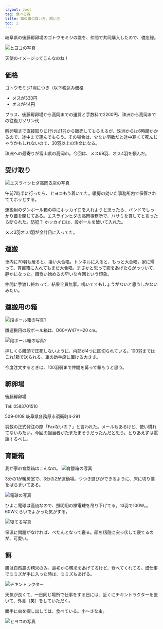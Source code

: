 ```yaml
---
layout: post
tag: 食べる森
title: 鶏の雛の買い方、飼い方
toc: 1
---
```


岐阜県の後藤孵卵場のゴトウモミジの雛を、仲間で共同購入したので、備忘録。

![ヒヨコの写真](https://kobapan.com/p/_data/i/galleries/edible-forest-garden/IMG_3127-sm.JPG)

天使のイメージってこんなのね！

## 価格
ゴトウモミジ1羽につき（以下税込み価格

- メスが330円
- オスが44円

プラス、後藤孵卵場から高岡までの運賃と手数料で2200円、珠洲から高岡までの往復ガソリン代

孵卵場まで直接取りに行けば1羽から販売してもらえるが、珠洲からは6時間かかるので、途中まで運んでもらう。その場合は、少ない羽数だと途中寒くて死んじゃうかもしれないので、30羽以上の注文になる。

珠洲への最寄りが富山県の高岡市。今回は、メス69羽、オス4羽を頼んだ。

## 受け取り

![エスラインヒダ高岡支店の写真](https://kobapan.com/p/_data/i/galleries/edible-forest-garden/esline-sm.jpg)

午前7時半に行ったら、ヒヨコもう着いてた。暖房の効いた事務所内で保管されててホッとする。

運搬用のダンボール箱の中にホッカイロを入れようと思ったら、バンドでしっかり蓋を閉じてある。エスラインヒダの高岡事務所で、ハサミを貸してと言ったら断られた。防犯？ ホッカイロは、段ボールを破いて入れた。

メス3羽オス1羽が余計目に入ってた。


## 運搬

車内に70羽も居ると、凄い大合唱。トンネルに入ると、もっと大合唱。家に帰って、育雛箱に入れてもまだ大合唱。まさかと思って餌をあげたらがっついて、静かになった。餌食い始めるの早いな今回という印象。

仲間に手渡し終わって、結果全員無事。鳴いててもしょうがないと思うしかないみたい。


## 運搬用の箱

![段ボール箱の写真1](https://kobapan.com/p/_data/i/galleries/edible-forest-garden/IMG_20200404_093136-sm.jpg)

雛運搬用の段ボール箱は、D60×W47×H20 cm。

![段ボール箱の写真2](https://kobapan.com/p/_data/i/galleries/edible-forest-garden/IMG_20200404_093220-sm.jpg)

押しくら饅頭で圧死しないように、内部が4つに区切られている。100羽まではこれ1箱で送られる。車の助手席に置ける大きさ。

今度注文するときは、100羽弱まで仲間を募って頼もうと思う。

## 孵卵場

後藤孵卵場

Tel: 0583701510

509-0108 岐阜県各務原市須衛町4-291

羽数の正式発注の際「Faxないの？」と言われた。メールもあるけど、使い慣れてないみたい。今回の担当者がたまたまそうだったんだと思う。とりあえずは電話するべし。

## 育雛箱

我が家の育雛箱はこんなの。
![育雛箱の写真](https://kobapan.com/p/_data/i/galleries/edible-forest-garden/IMG_20200404_074449_1-sm.jpg)

3分の1が暖房室で、3分の2が運動場。つつき遊びができるように、床に切り藁をばらまいてある。

![電球の写真](https://kobapan.com/p/_data/i/galleries/edible-forest-garden/IMG_3128-sm.JPG)

ひよこ電球は高価なので、照明用の裸電球を吊り下げてる。13羽で100W。。60Wくらいでよかった気がする。

![寝てる写真](https://kobapan.com/p/_data/i/galleries/edible-forest-garden/IMG_20200411_180831-sm.jpg)

保温に問題がなければ、ぺたんとなって寝る。顔を籾殻に突っ伏して寝てるのが、可愛い。


## 餌

餌は自然農の籾米のみ。最初から籾米をあげてるけど、食べてくれてる。畑仕事でミミズが手に入った時は、ミミズもあげる。

![チキントラクター](https://kobapan.com/p/_data/i/galleries/edible-forest-garden/IMG_20200412_120643-sm.jpg)

天気が良くて、一日同じ場所で仕事をする日には、近くにチキントラクターを置いて、外食（笑）をしていただく。

勝手に虫を探し出しては、食べている。小～さな虫。

![ヒヨコの写真](https://kobapan.com/p/_data/i/galleries/edible-forest-garden/IMG_3114-sm.JPG)
